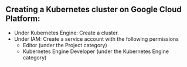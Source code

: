 ## Creating a Kubernetes cluster on Google Cloud Platform:

- Under Kubernetes Engine: Create a cluster.
- Under IAM: Create a service account with the following permissions
  - Editor (under the Project category)
  - Kubernetes Engine Developer (under the Kubernetes Engine category)
